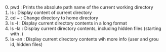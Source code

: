
0. pwd : Prints the absolute path name of the current working directory
1. ls : Display content of current directory
2. cd ~ : Change directory to home directory
3. ls -l : Display current directory contents in a long format
4. ls -la : Display current directory contents, including hidden files (starting with .)
5. la -an : Display current directory contents wih more info (user and grou id, hidden files)
